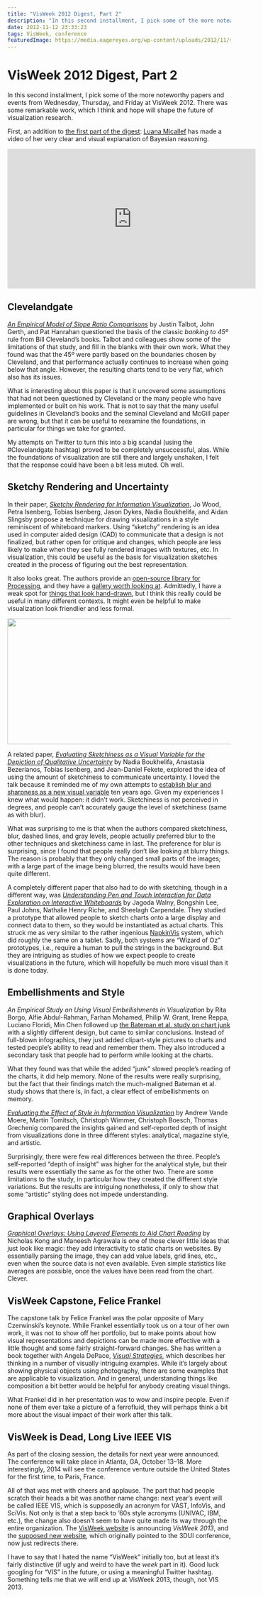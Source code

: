 ```yaml
---
title: "VisWeek 2012 Digest, Part 2"
description: "In this second installment, I pick some of the more noteworthy papers and events from Wednesday, Thursday, and Friday at VisWeek 2012. There was some remarkable work, which I think and hope will shape the future of visualization research."
date: 2012-11-12 23:33:23
tags: VisWeek, conference
featuredImage: https://media.eagereyes.org/wp-content/uploads/2012/11/sketchy-world.png
---
```


# VisWeek 2012 Digest, Part 2

In this second installment, I pick some of the more noteworthy papers and events from Wednesday, Thursday, and Friday at VisWeek 2012. There was some remarkable work, which I think and hope will shape the future of visualization research.

First, an addition to <a href="/blog/2012/visweek-2012-digest-part-1">the first part of the digest</a>: <a href="http://www.cs.kent.ac.uk/people/rpg/lm304/">Luana Micallef</a> has made a video of her very clear and visual explanation of Bayesian reasoning.

<iframe src="http://www.youtube.com/embed/D8VZqxcu0I0?rel=0" frameborder="0" width="560" height="315"></iframe>

## Clevelandgate

<em><a href="http://vis.stanford.edu/papers/slope-ratio-comparison">An Empirical Model of Slope Ratio Comparisons</a></em> by Justin Talbot, John Gerth, and Pat Hanrahan questioned the basis of the classic <em>banking to 45º</em> rule from Bill Cleveland’s books. Talbot and colleagues show some of the limitations of that study, and fill in the blanks with their own work. What they found was that the 45º were partly based on the boundaries chosen by Cleveland, and that performance actually continues to increase when going below that angle. However, the resulting charts tend to be very flat, which also has its issues.

What is interesting about this paper is that it uncovered some assumptions that had not been questioned by Cleveland or the many people who have implemented or built on his work. That is not to say that the many useful guidelines in Cleveland’s books and the seminal Cleveland and McGill paper are wrong, but that it can be useful to reexamine the foundations, in particular for things we take for granted.

My attempts on Twitter to turn this into a big scandal (using the #Clevelandgate hashtag) proved to be completely unsuccessful, alas. While the foundations of visualization are still there and largely unshaken, I felt that the response could have been a bit less muted. Oh well.

## Sketchy Rendering and Uncertainty

In their paper, <em><a href="http://openaccess.city.ac.uk/1274/">Sketchy Rendering for Information Visualization</a></em>, Jo Wood, Petra Isenberg, Tobias Isenberg, Jason Dykes, Nadia Boukhelifa, and Aidan Slingsby propose a technique for drawing visualizations in a style reminiscent of whiteboard markers. Using “sketchy” rendering is an idea used in computer aided design (CAD) to communicate that a design is not finalized, but rather open for critique and changes, which people are less likely to make when they see fully rendered images with textures, etc. In visualization, this could be useful as the basis for visualization sketches created in the process of figuring out the best representation.

It also looks great. The authors provide an <a href="http://gicentre.org/handy/">open-source library for Processing</a>, and they have a <a href="http://www.soi.city.ac.uk/gicentre/t/wordpress/handy/gallery/">gallery worth looking at</a>. Admittedly, I have a weak spot for <a href="/zipscribble-maps/interactive-zipscribble-map">things that look hand-drawn</a>, but I think this really could be useful in many different contexts. It might even be helpful to make visualization look friendlier and less formal.

<img title="Sketchy World Map" src="https://media.eagereyes.org/wp-content/uploads/2012/11/sketchy-world-600x284.png" alt="" width="600" height="284" />

A related paper, <em><a href="http://hal.inria.fr/hal-00717441">Evaluating Sketchiness as a Visual Variable for the Depiction of Qualitative Uncertainty</a></em> by Nadia Boukhelifa, Anastasia Bezerianos, Tobias Isenberg, and Jean-Daniel Fekete, explored the idea of using the amount of sketchiness to communicate uncertainty. I loved the talk because it reminded me of my own attempts to <a href="/publications/Kosara-VisSym-2002">establish blur and sharpness as a new visual variable</a> ten years ago. Given my experiences I knew what would happen: it didn’t work. Sketchiness is not perceived in degrees, and people can’t accurately gauge the level of sketchiness (same as with blur).

What was surprising to me is that when the authors compared sketchiness, blur, dashed lines, and gray levels, people actually preferred blur to the other techniques and sketchiness came in last. The preference for blur is surprising, since I found that people really don’t like looking at blurry things. The reason is probably that they only changed small parts of the images; with a large part of the image being blurred, the results would have been quite different.

A completely different paper that also had to do with sketching, though in a different way, was <em><a href="http://research.microsoft.com/en-us/um/redmond/groups/cue/publications/TVCG2012-SketchInsight.pdf">Understanding Pen and Touch Interaction for Data Exploration on Interactive Whiteboards</a></em> by Jagoda Walny, Bongshin Lee, Paul Johns, Nathalie Henry Riche, and Sheelagh Carpendale. They studied a prototype that allowed people to sketch charts onto a large display and connect data to them, so they would be instantiated as actual charts. This struck me as very similar to the rather ingenious <a href="http://www.cs.ubc.ca/~wochao/napkinvis/">NapkinVis</a> system, which did roughly the same on a tablet. Sadly, both systems are “Wizard of Oz” prototypes, i.e., require a human to pull the strings in the background. But they are intriguing as studies of how we expect people to create visualizations in the future, which will hopefully be much more visual than it is done today.

## Embellishments and Style

<em>An Empirical Study on Using Visual Embellishments in Visualization</em> by Rita Borgo, Alfie Abdul-Rahman, Farhan Mohamed, Philip W. Grant, Irene Reppa, Luciano Floridi, Min Chen followed up <a href="/criticism/chart-junk-considered-useful-after-all">the Bateman et al. study on chart junk</a> with a slightly different design, but came to similar conclusions. Instead of full-blown infographics, they just added clipart-style pictures to charts and tested people’s ability to read and remember them. They also introduced a secondary task that people had to perform while looking at the charts.

What they found was that while the added “junk” slowed people’s reading of the charts, it did help memory. None of the results were really surprising, but the fact that their findings match the much-maligned Bateman et al. study shows that there is, in fact, a clear effect of embellishments on memory.

<em><a href="http://andrew.ticle.com/publications/infovis12.pdf">Evaluating the Effect of Style in Information Visualization</a></em> by Andrew Vande Moere, Martin Tomitsch, Christoph Wimmer, Christoph Boesch, Thomas Grechenig compared the insights gained and self-reported depth of insight from visualizations done in three different styles: analytical, magazine style, and artistic.

Surprisingly, there were few real differences between the three. People’s self-reported “depth of insight” was higher for the analytical style, but their results were essentially the same as for the other two. There are some limitations to the study, in particular how they created the different style variations. But the results are intriguing nonetheless, if only to show that some “artistic” styling does not impede understanding.

## Graphical Overlays

<em><a href="http://vis.berkeley.edu/papers/grover/">Graphical Overlays: Using Layered Elements to Aid Chart Reading</a></em> by Nicholas Kong and Maneesh Agrawala is one of those clever little ideas that just look like magic: they add interactivity to static charts on websites. By essentially parsing the image, they can add value labels, grid lines, etc., even when the source data is not even available. Even simple statistics like averages are possible, once the values have been read from the chart. Clever.

## VisWeek Capstone, Felice Frankel

The capstone talk by Felice Frankel was the polar opposite of Mary Czerwinski’s keynote. While Frankel essentially took us on a tour of her own work, it was not to show off her portfolio, but to make points about how visual representations and depictions can be made more effective with a little thought and some fairly straight-forward changes. She has written a book together with Angela DePace, <a href="http://visual-strategies.org"><em>Visual Strategies</em></a>, which describes her thinking in a number of visually intriguing examples. While it’s largely about showing physical objects using photography, there are some examples that are applicable to visualization. And in general, understanding things like composition a bit better would be helpful for anybody creating visual things.

What Frankel did in her presentation was to wow and inspire people. Even if none of them ever take a picture of a ferrofluid, they will perhaps think a bit more about the visual impact of their work after this talk.

## VisWeek is Dead, Long Live IEEE VIS

As part of the closing session, the details for next year were announced. The conference will take place in Atlanta, GA, October 13–18. More interestingly, 2014 will see the conference venture outside the United States for the first time, to Paris, France.

All of that was met with cheers and applause. The part that had people scratch their heads a bit was another name change: next year’s event will be called IEEE VIS, which is supposedly an acronym for VAST, InfoVis, and SciVis. Not only is that a step back to ’60s style acronyms (UNIVAC, IBM, etc.), the change also doesn’t seem to have quite made its way through the entire organization. The <a href="http://visweek.org">VisWeek website</a> is announcing <em>VisWeek 2013</em>, and the <a href="http://ieeevis.org">supposed new website</a>, which originally pointed to the 3DUI conference, now just redirects there.

I have to say that I hated the name “VisWeek” initially too, but at least it’s fairly distinctive (if ugly and weird to have the <em>week</em> part in it). Good luck googling for “VIS” in the future, or using a meaningful Twitter hashtag. Something tells me that we will end up at VisWeek 2013, though, not VIS 2013.


<PostedBy />


